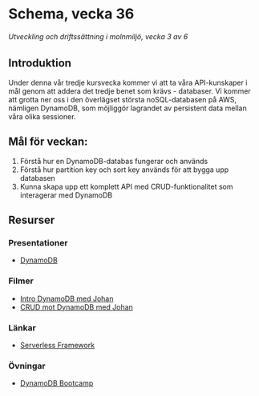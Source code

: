 # Schema, vecka 36
###### Utveckling och driftssättning i molnmiljö, vecka 3 av 6

## Introduktion

Under denna vår tredje kursvecka kommer vi att ta våra API-kunskaper i mål genom att addera det tredje benet som krävs - databaser. Vi kommer att grotta ner oss i den överlägset största noSQL-databasen på AWS, nämligen DynamoDB, som möjliggör lagrandet av persistent data mellan våra olika sessioner.

## Mål för veckan:
1. Förstå hur en DynamoDB-databas fungerar och används
2. Förstå hur partition key och sort key används för att bygga upp databasen
3. Kunna skapa upp ett komplett API med CRUD-funktionalitet som interagerar med DynamoDB

## Resurser

### Presentationer
* [DynamoDB](https://docs.google.com/presentation/d/1uEUGRnKkV69con229Ne7aPUGjxkBFHv5pqG8g8HMuWI/edit?usp=sharing)

### Filmer
* [Intro DynamoDB med Johan](https://vimeo.com/938212207/f91eb21177?share=copy)
* [CRUD mot DynamoDB med Johan](https://vimeo.com/manage/videos/938224506/ea6f83db45)

### Länkar
* [Serverless Framework](https://www.serverless.com/)

### Övningar
* [DynamoDB Bootcamp](https://github.com/fu-cloud-fe23/schedule-week-36.git)




